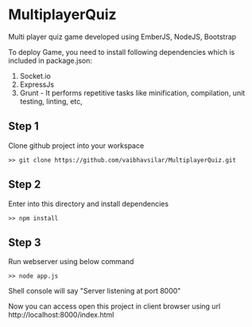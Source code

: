 MultiplayerQuiz
===============

Multi player quiz game developed using EmberJS, NodeJS, Bootstrap

To deploy Game, you need to install following dependencies which is included in package.json:
1) Socket.io
2) ExpressJs
3) Grunt - It performs repetitive tasks like minification, compilation, unit testing, linting, etc,

Step 1
--------------
Clone github project into your workspace


```
>> git clone https://github.com/vaibhavsilar/MultiplayerQuiz.git
```

Step 2
--------------

Enter into this directory and install dependencies
 
```
>> npm install
```

Step 3
--------------
Run webserver using below command

 
```
>> node app.js
```

Shell console will say "Server listening at port 8000"

Now you can access open this project in client browser using url http://localhost:8000/index.html

